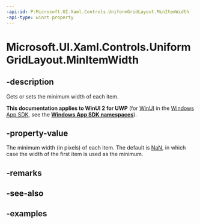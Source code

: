 ```yaml
---
-api-id: P:Microsoft.UI.Xaml.Controls.UniformGridLayout.MinItemWidth
-api-type: winrt property
---
```


# Microsoft.UI.Xaml.Controls.UniformGridLayout.MinItemWidth

<!--
public double MinItemWidth { get; set; }
-->

## -description

Gets or sets the minimum width of each item.

**This documentation applies to WinUI 2 for UWP** (for [WinUI](/windows/apps/winui/winui3/) in the [Windows App SDK](/windows/apps/windows-app-sdk/), see the **[Windows App SDK namespaces](/windows/windows-app-sdk/api/winrt/)**).

## -property-value

The minimum width (in pixels) of each item. The default is [NaN](/dotnet/api/system.double.nan?view=dotnet-uwp-10.0&preserve-view=true), in which case the width of the first item is used as the minimum.

## -remarks

## -see-also

## -examples

